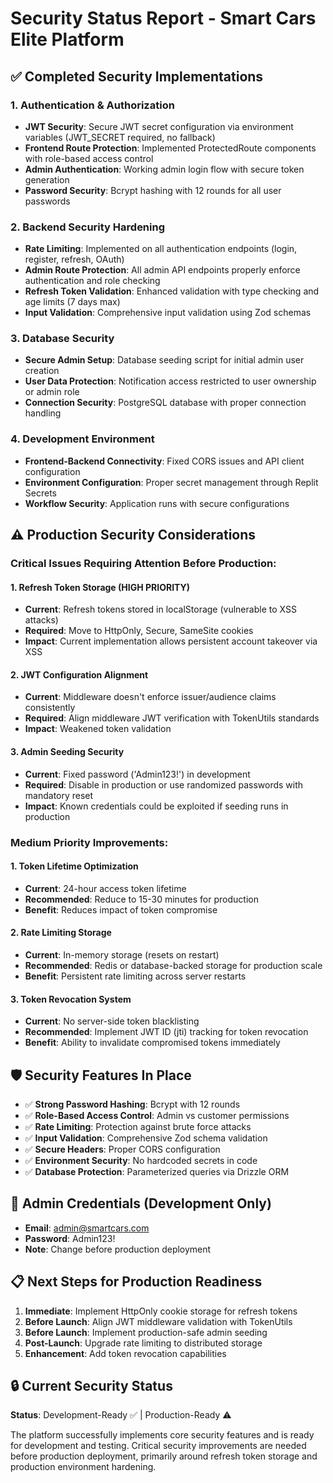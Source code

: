 # Security Status Report - Smart Cars Elite Platform

## ✅ **Completed Security Implementations**

### 1. **Authentication & Authorization**
- **JWT Security**: Secure JWT secret configuration via environment variables (JWT_SECRET required, no fallback)
- **Frontend Route Protection**: Implemented ProtectedRoute components with role-based access control
- **Admin Authentication**: Working admin login flow with secure token generation
- **Password Security**: Bcrypt hashing with 12 rounds for all user passwords

### 2. **Backend Security Hardening**
- **Rate Limiting**: Implemented on all authentication endpoints (login, register, refresh, OAuth)
- **Admin Route Protection**: All admin API endpoints properly enforce authentication and role checking
- **Refresh Token Validation**: Enhanced validation with type checking and age limits (7 days max)
- **Input Validation**: Comprehensive input validation using Zod schemas

### 3. **Database Security**
- **Secure Admin Setup**: Database seeding script for initial admin user creation
- **User Data Protection**: Notification access restricted to user ownership or admin role
- **Connection Security**: PostgreSQL database with proper connection handling

### 4. **Development Environment**
- **Frontend-Backend Connectivity**: Fixed CORS issues and API client configuration
- **Environment Configuration**: Proper secret management through Replit Secrets
- **Workflow Security**: Application runs with secure configurations

## ⚠️ **Production Security Considerations**

### **Critical Issues Requiring Attention Before Production:**

#### 1. **Refresh Token Storage (HIGH PRIORITY)**
- **Current**: Refresh tokens stored in localStorage (vulnerable to XSS attacks)
- **Required**: Move to HttpOnly, Secure, SameSite cookies
- **Impact**: Current implementation allows persistent account takeover via XSS

#### 2. **JWT Configuration Alignment**
- **Current**: Middleware doesn't enforce issuer/audience claims consistently
- **Required**: Align middleware JWT verification with TokenUtils standards
- **Impact**: Weakened token validation

#### 3. **Admin Seeding Security**
- **Current**: Fixed password ('Admin123!') in development
- **Required**: Disable in production or use randomized passwords with mandatory reset
- **Impact**: Known credentials could be exploited if seeding runs in production

### **Medium Priority Improvements:**

#### 1. **Token Lifetime Optimization**
- **Current**: 24-hour access token lifetime
- **Recommended**: Reduce to 15-30 minutes for production
- **Benefit**: Reduces impact of token compromise

#### 2. **Rate Limiting Storage**
- **Current**: In-memory storage (resets on restart)
- **Recommended**: Redis or database-backed storage for production scale
- **Benefit**: Persistent rate limiting across server restarts

#### 3. **Token Revocation System**
- **Current**: No server-side token blacklisting
- **Recommended**: Implement JWT ID (jti) tracking for token revocation
- **Benefit**: Ability to invalidate compromised tokens immediately

## 🛡️ **Security Features In Place**

- ✅ **Strong Password Hashing**: Bcrypt with 12 rounds
- ✅ **Role-Based Access Control**: Admin vs customer permissions
- ✅ **Rate Limiting**: Protection against brute force attacks
- ✅ **Input Validation**: Comprehensive Zod schema validation
- ✅ **Secure Headers**: Proper CORS configuration
- ✅ **Environment Security**: No hardcoded secrets in code
- ✅ **Database Protection**: Parameterized queries via Drizzle ORM

## 🎯 **Admin Credentials (Development Only)**
- **Email**: admin@smartcars.com
- **Password**: Admin123!
- **Note**: Change before production deployment

## 📋 **Next Steps for Production Readiness**

1. **Immediate**: Implement HttpOnly cookie storage for refresh tokens
2. **Before Launch**: Align JWT middleware validation with TokenUtils
3. **Before Launch**: Implement production-safe admin seeding
4. **Post-Launch**: Upgrade rate limiting to distributed storage
5. **Enhancement**: Add token revocation capabilities

## 🔒 **Current Security Status**
**Status**: Development-Ready ✅ | Production-Ready ⚠️

The platform successfully implements core security features and is ready for development and testing. Critical security improvements are needed before production deployment, primarily around refresh token storage and production environment hardening.